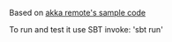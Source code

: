 Based on [akka remote's sample code](https://github.com/akka/akka/tree/master/akka-samples/akka-sample-remote)

To run and test it use SBT invoke: 'sbt run'

